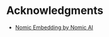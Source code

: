 # Acknowledgments
- <a href="https://huggingface.co/nomic-ai/nomic-embed-text-v1.5" target="_blank">Nomic Embedding by Nomic AI</a>
